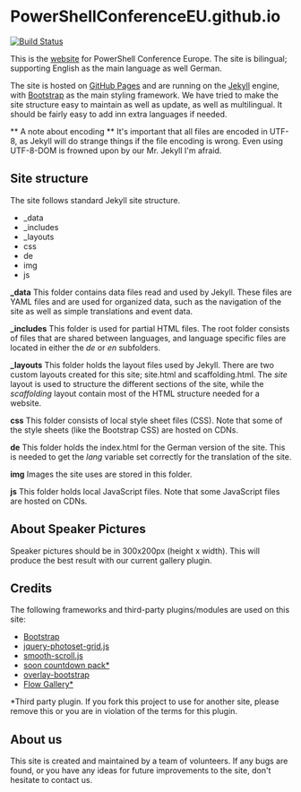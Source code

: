 PowerShellConferenceEU.github.io
================================

[![Build Status](https://travis-ci.org/PowerShellConferenceEU/PowerShellConferenceEU.github.io.svg?branch=Dev)](https://travis-ci.org/PowerShellConferenceEU/PowerShellConferenceEU.github.io)

This is the [website](http://psconf.eu "website") for PowerShell Conference Europe. The site is bilingual; supporting English as the main language as well German.

The site is hosted on [GitHub Pages](https://pages.github.com/ "GitHub Pages") and are running on the [Jekyll](http://jekyllrb.com/ "Jekyll") engine, with [Bootstrap](http://getbootstrap.com/ "Bootstrap") as the main styling framework. We have tried to make the site structure easy to maintain as well as update, as well as multilingual. It should be fairly easy to add inn extra languages if needed.

** A note about encoding **
It's important that all files are encoded in UTF-8, as Jekyll will do strange things if the file encoding is wrong. Even using UTF-8-DOM is frowned upon by our Mr. Jekyll I'm afraid.

Site structure
--------------
The site follows standard Jekyll site structure.

 * _data
 * _includes
 * _layouts
 * css
 * de
 * img
 * js

**_data**
This folder contains data files read and used by Jekyll. These files are YAML files and are used for organized data, such as the navigation of the site as well as simple translations and event data.

**_includes**
This folder is used for partial HTML files. The root folder consists of files that are shared between languages, and language specific files are located in either the *de* or *en* subfolders.

**_layouts**
This folder holds the layout files used by Jekyll. There are two custom layouts created for this site; site.html and scaffolding.html. The *site* layout is used to structure the different sections of the site, while the *scaffolding* layout contain most of the HTML structure needed for a website.

**css**
This folder consists of local style sheet files (CSS). Note that some of the style sheets (like the Bootstrap CSS) are hosted on CDNs.

**de**
This folder holds the index.html for the German version of the site. This is needed to get the *lang* variable set correctly for the translation of the site.

**img**
Images the site uses are stored in this folder.

**js**
This folder holds local JavaScript files. Note that some JavaScript files are hosted on CDNs.

About Speaker Pictures
----------------------
Speaker pictures should be in 300x200px (height x width). This will produce the best result with our current gallery plugin.

Credits
-------
The following frameworks and third-party plugins/modules are used on this site:
- [Bootstrap](http://getbootstrap.com/ "Bootstrap")
- [jquery-photoset-grid.js](http://stylehatch.github.io/photoset-grid/ "jquery-photoset-grid.js")
- [smooth-scroll.js](https://github.com/cferdinandi/smooth-scroll "smooth-scroll.js")
- [soon countdown pack*](http://codecanyon.net/item/soon-countdown-pack-responsive-jquery-plugin/9485513 "soon countdown pack")
- [overlay-bootstrap](https://github.com/karbonn/Overlay-Bootstrap "overlay-bootstrap")
- [Flow Gallery*](http://codecanyon.net/item/flow-gallery-html5-multimedia-gallery/10741414 "Flow Gallery")

*Third party plugin. If you fork this project to use for another site, please remove this or you are in violation of the terms for this plugin.

About us
--------
This site is created and maintained by a team of volunteers. If any bugs are found, or you have any ideas for future improvements to the site, don't hesitate to contact us.